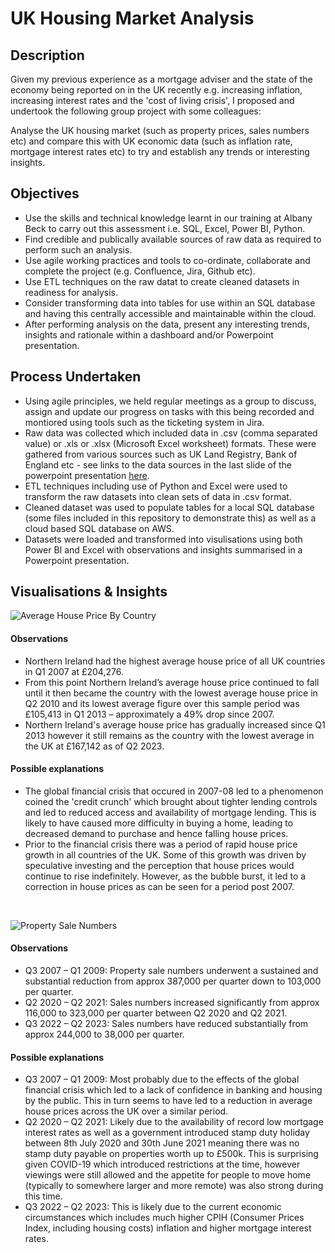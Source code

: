 # UK Housing Market Analysis

## Description
Given my previous experience as a mortgage adviser and the state of the economy being reported on in the UK recently e.g. increasing inflation, increasing interest rates and the 'cost of living crisis', I proposed and undertook the following group project with some colleagues:

Analyse the UK housing market (such as property prices, sales numbers etc) and compare this with UK economic data (such as inflation rate, mortgage interest rates etc) to try and establish any trends or interesting insights.

## Objectives
- Use the skills and technical knowledge learnt in our training at Albany Beck to carry out this assessment i.e. SQL, Excel, Power BI, Python.
- Find credible and publically available sources of raw data as required to perform such an analysis.
- Use agile working practices and tools to co-ordinate, collaborate and complete the project (e.g. Confluence, Jira, Github etc).
- Use ETL techniques on the raw datat to create cleaned datasets in readiness for analysis.
- Consider transforming data into tables for use within an SQL database and having this centrally accessible and maintainable within the cloud.
- After performing analysis on the data, present any interesting trends, insights and rationale within a dashboard and/or Powerpoint presentation.

## Process Undertaken
- Using agile principles, we held regular meetings as a group to discuss, assign and update our progress on tasks with this being recorded and montiored using tools such as the ticketing system in Jira.
- Raw data was collected which included data in .csv (comma separated value) or .xls or .xlsx (Microsoft Excel worksheet) formats. These were gathered from various sources such as UK Land Registry, Bank of England etc - see links to the data sources in the last slide of the powerpoint presentation <a href="https://github.com/davidip86/UK_Housing_Market_Analysis/blob/main/Presentation%20-%20UK%20Housing%20Market.pptx">here</a>.
- ETL techniques including use of Python and Excel were used to transform the raw datasets into clean sets of data in .csv format.
- Cleaned dataset was used to populate tables for a local SQL database (some files included in this repository to demonstrate this) as well as a cloud based SQL database on AWS.
- Datasets were loaded and transformed into visulisations using both Power BI and Excel with observations and insights summarised in a Powerpoint presentation.

## Visualisations & Insights
![Average House Price By Country](https://github.com/davidip86/UK_Housing_Market_Analysis/assets/136905010/e2da7b2a-268f-404a-ae61-700d921315ef)

#### Observations
- Northern Ireland had the highest average house price of all UK countries in Q1 2007 at £204,276.
- From this point Northern Ireland’s average house price continued to fall until it then became the country with the lowest average house price in Q2 2010 and its lowest average figure over this sample period was £105,413 in Q1 2013 – approximately a 49% drop since 2007.
- Northern Ireland's average house price has gradually increased since Q1 2013 however it still remains as the country with the lowest average in the UK at £167,142 as of Q2 2023.

#### Possible explanations
- The global financial crisis that occured in 2007-08 led to a phenomenon coined the 'credit crunch' which brought about tighter lending controls and led to reduced access and availability of mortgage lending. This is likely to have caused more difficulty in buying a home, leading to decreased demand to purchase and hence falling house prices.
- Prior to the financial crisis there was a period of rapid house price growth in all countries of the UK. Some of this growth was driven by speculative investing and the perception that house prices would continue to rise indefinitely. However, as the bubble burst, it led to a correction in house prices as can be seen for a period post 2007.
<br>

![Property Sale Numbers](https://github.com/davidip86/UK_Housing_Market_Analysis/assets/136905010/3c058c28-9e31-4e72-b154-e5a72266bf90)

#### Observations
- Q3 2007 – Q1 2009: Property sale numbers underwent a sustained and substantial reduction from approx 387,000 per quarter down to 103,000 per quarter. 
- Q2 2020 – Q2 2021: Sales numbers increased significantly from approx 116,000 to 323,000 per quarter between Q2 2020 and Q2 2021.  
- Q3 2022 – Q2 2023: Sales numbers have reduced substantially from approx 244,000 to 38,000 per quarter. 

#### Possible explanations
- Q3 2007 – Q1 2009: Most probably due to the effects of the global financial crisis which led to a lack of confidence in banking and housing by the public. This in turn seems to have led to a reduction in average house prices across the UK over a similar period.
- Q2 2020 – Q2 2021: Likely due to the availability of record low mortgage interest rates as well as a government introduced stamp duty holiday between 8th July 2020 and 30th June 2021 meaning there was no stamp duty payable on properties worth up to £500k. This is surprising given COVID-19 which introduced restrictions at the time, however viewings were still allowed and the appetite for people to move home (typically to somewhere larger and more remote) was also strong during this time.
- Q3 2022 – Q2 2023: This is likely due to the current economic circumstances which includes much higher CPIH (Consumer Prices Index, including housing costs) inflation and higher mortgage interest rates.
  
